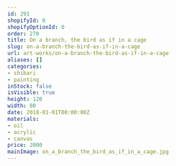 ```yaml
---
id: 291
shopifyId: 0
shopifyOptionId: 0
order: 270
title: On a branch, the bird as if in a cage
slug: on-a-branch-the-bird-as-if-in-a-cage
url: art-works/on-a-branch-the-bird-as-if-in-a-cage
aliases: []
categories:
- shibari
- painting
inStock: false
isVisible: true
height: 120
width: 80
date: 2018-01-01T00:00:00Z
materials:
- oil
- acrylic
- canvas
price: 2000
mainImage: on_a_branch_the_bird_as_if_in_a_cage.jpg
---
```

